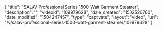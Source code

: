 {
    "title": "SALAV Professional Series 1500-Watt Garment Steamer",
    "description": "",
    "videoid": "109979628",
    "date_created": "1502520760",
    "date_modified": "1504247457",
    "type": "captivate",
    "layout": "video",
    "url": "\/v\/salav-professional-series-1500-watt-garment-steamer\/109979628"
}